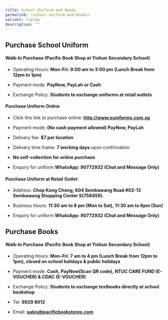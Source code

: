 ```yaml
---
title: School Uniform and Books
permalink: /school-uniform-and-books/
variant: tiptap
description: ""
---
```

<h2>Purchase School Uniform</h2>
<h4>Walk-In Purchase (Pacific Book Shop at Yishun Secondary School)</h4>
<ul data-tight="true" class="tight">
<li>
<p>Operating Hours: <strong>Mon-Fri: 9:00 am to 3:00 pm (Lunch Break from 12pm to 1pm)</strong>
</p>
</li>
<li>
<p>Payment mode: <strong>PayNow, PayLah or Cash </strong>
</p>
</li>
<li>
<p>Exchange Policy: <strong>Students to exchange uniforms at retail outlets</strong>
</p>
</li>
</ul>
<h4>Purchase Uniform Online</h4>
<ul data-tight="true" class="tight">
<li>
<p>Click this link to purchase online: <strong><a href="https://www.euniforms.com.sg/shop/product-category/secondary-schools/yss/" rel="noopener noreferrer nofollow" target="_blank">http://www.euniforms.com.sg</a></strong>
</p>
</li>
<li>
<p>Payment mode: <strong>(No cash payment allowed) PayNow, PayLah</strong>
</p>
</li>
<li>
<p>Delivery fee: <strong>$7 per location</strong>
</p>
</li>
<li>
<p>Delivery time frame: <strong>7 working days</strong> upon confirmation</p>
</li>
<li>
<p><strong>No self-collection for online purchase</strong>
</p>
</li>
<li>
<p>Enquiry for uniform <strong>WhatsApp: 90772932 (Chat and Message Only)</strong>
</p>
</li>
</ul>
<h4>Purchase Uniform at Retail Outlet</h4>
<ul data-tight="true" class="tight">
<li>
<p>Address: <strong>Chop Kong Chong, 604 Sembawang Road #02-13 Sembawang Shopping Center S(758459).</strong> 
</p>
</li>
<li>
<p>Business Hours: <strong>11:30 am to 8 pm (Mon to Sat), 11:30 am to 6pm (Sun)</strong>
</p>
</li>
<li>
<p>Enquiry for uniform <strong>WhatsApp: 90772932 (Chat and Message Only)</strong>
</p>
</li>
</ul>
<h2>Purchase Books</h2>
<h4>Walk-In Purchase (Pacific Book Shop at Yishun Secondary School)</h4>
<ul data-tight="true" class="tight">
<li>
<p>Operating Hours: <strong>Mon-Fri: 7 am to 4 pm (Lunch Break from 12pm to 1pm), closed on school holidays &amp; public holidays</strong>
</p>
</li>
<li>
<p>Payment mode: <strong>Cash, PayNow(Scan QR code), NTUC CARE FUND (E-VOUCHER) &amp; CDAC (E-VOUCHER)</strong>
</p>
</li>
<li>
<p>Exchange Policy: <strong>Students to exchange textbooks directly at school bookshop</strong>
</p>
</li>
<li>
<p>Tel: <strong>6929 8012 </strong>
</p>
</li>
<li>
<p>Email: <strong><a href="mailto:sales@pacificbookstores.com" rel="noopener noreferrer nofollow" target="_blank">sales@pacificbookstores.com</a></strong>
</p>
</li>
</ul>
<p></p>